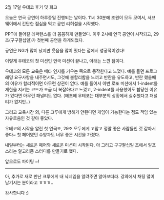 2월 17일 우테코 후기 및 회고

오늘은 연극 공연이 하루종일 진행되는 날이다.
11시 30분에 조원이 모두 모여서, 서브웨이에서 간단한 점심을 먹고 공연 리허설을 시작했다.

PPT에 들어갈 레퍼런스를 더 꼼꼼하게 만들었다.
이후 2시에 연극 공연이 시작되고, 29조(구구팔십일)가 첫번째 공연을 하게되었다.

공연은 NG가 많이 났지만 웃음을 많이 줬다는 점에서 성공적이었다!

이렇게 우테코의 첫 미션인 연극 미션이 끝나고, 아래는 느낀 점이다.

우테코의 모든 교육은 메타 인지를 키우는 쪽으로 동작한다고 느꼈다.
예를 들면 프로그래밍 요구사항을 내주면서도, 그것에 불합리함을 느끼고 반란을 유도하고, 반란 했을때의 이유가 합리적이면 아무런 상관이 없다. 예를 들어서 이번 로또 미션에서 1-indent를 제한을 지키는 코드가 조금 더 복잡하다고 느꼈고, 2-indent를 사용했어도 합당한 이유가 있다면 아무런 패널티도 없다. (애초에 우테코는 대부분의 상황에서 실수했다고 패널티가 없지만..)

그리고 교육시간 외, 다른 크루에게 방해가 안된다면 게임이 가능한다는 점도 책임 있는 자유로움인 것 같아 좋았다.


우테코의 시작을 알린 첫 연극조, 29조 모두에게 고맙고 정말 좋은 사람들인 것 같아서 좋다~
첫 페어였던 수양과도 너무 좋은 시간을 가졌다.

내일부터는 새로운 페어와 새로운 미션이 시작된다.
아 그리고 구구팔십일 조에서 알프스라는 알고리즘 스터디를 만들기로 했다.

앞으로도 파이팅 ~!


- - -

아, 추가로 새로 만난 크루에게 내 닉네임을 알려주면 알아보더라.
강의에서 채팅 많이 남기시는 분이라고 ㅎㅎㅎ.. 

감사합니다 :)